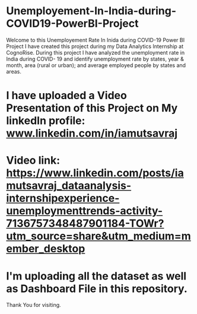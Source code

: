 # Unemployement-In-India-during-COVID19-PowerBI-Project
Welcome to this Unemployement Rate In Inida during COVID-19 Power BI Project
I have created this project during my Data Analytics Internship at CognoRise.
During this project I have analyzed the unemployment rate in India during COVID- 19
and identify unemployment rate by states, year & month, area (rural or urban); and average employed people by states and areas.

# I have uploaded a Video Presentation of this Project on My linkedIn profile: www.linkedin.com/in/iamutsavraj
# Video link: https://www.linkedin.com/posts/iamutsavraj_dataanalysis-internshipexperience-unemploymenttrends-activity-7136757348487901184-TOWr?utm_source=share&utm_medium=member_desktop

# I'm uploading all the dataset as well as Dashboard File in this repository.
Thank You for visiting.
